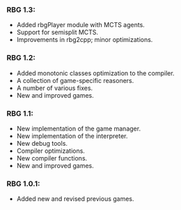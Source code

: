### RBG 1.3:

* Added rbgPlayer module with MCTS agents.
* Support for semisplit MCTS.
* Improvements in rbg2cpp; minor optimizations.

### RBG 1.2:

* Added monotonic classes optimization to the compiler.
* A collection of game-specific reasoners.
* A number of various fixes.
* New and improved games.

### RBG 1.1:

* New implementation of the game manager.
* New implementation of the interpreter.
* New debug tools.
* Compiler optimizations.
* New compiler functions.
* New and improved games.

### RBG 1.0.1:

* Added new and revised previous games.
